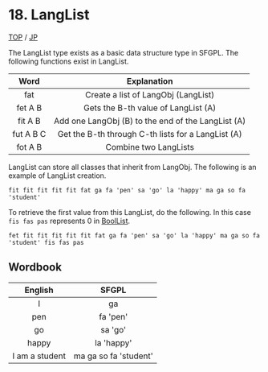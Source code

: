 # 18. LangList

[TOP](../../readme.md)
/
[JP](../jp/LangList.md)

The LangList type exists as a basic data structure type in SFGPL.
The following functions exist in LangList.

|Word|Explanation|
|:-:|:-:|
|fat|Create a list of LangObj (LangList)|
|fet A B|Gets the B-th value of LangList (A)|
|fit A B|Add one LangObj (B) to the end of the LangList (A)|
|fut A B C|Get the B-th through C-th lists for a LangList (A)|
|fot A B|Combine two LangLists|

LangList can store all classes that inherit from LangObj.
The following is an example of LangList creation.

```SFGPL
fit fit fit fit fit fat ga fa 'pen' sa 'go' la 'happy' ma ga so fa 'student'
```

To retrieve the first value from this LangList, do the following.
In this case ```fis fas pas``` represents 0 in [BoolList](Bool.md).

```SFGPL
fet fit fit fit fit fit fat ga fa 'pen' sa 'go' la 'happy' ma ga so fa 'student' fis fas pas
```

## Wordbook

|English|SFGPL|
|:-:|:-:|
|I|ga|
|pen|fa 'pen'|
|go|sa 'go'|
|happy|la 'happy'|
|I am a student|ma ga so fa 'student'|
